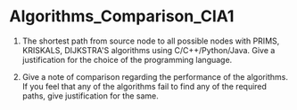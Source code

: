 # Algorithms_Comparison_CIA1
1. The shortest path from source node to all possible nodes with PRIMS, KRISKALS, DIJKSTRA'S algorithms using C/C++/Python/Java. Give a justification for the choice of the programming language.

2. Give a note of comparison regarding the performance of the algorithms. If you feel that any of the algorithms fail to find any of the required paths, give justification for the same.
